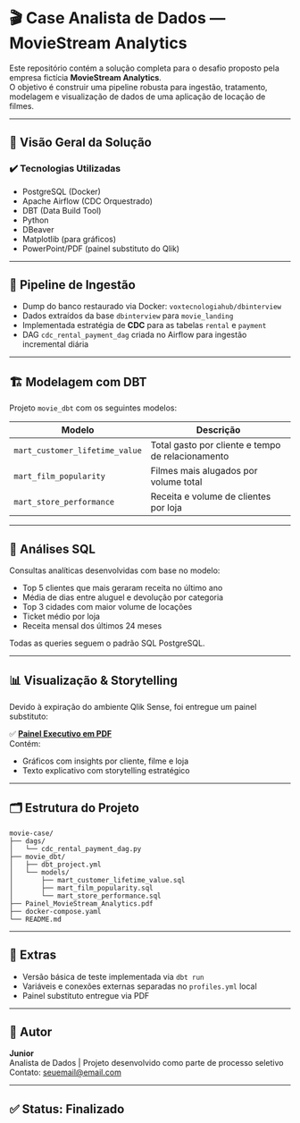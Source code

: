
# 🎬 Case Analista de Dados — MovieStream Analytics

Este repositório contém a solução completa para o desafio proposto pela empresa fictícia **MovieStream Analytics**.  
O objetivo é construir uma pipeline robusta para ingestão, tratamento, modelagem e visualização de dados de uma aplicação de locação de filmes.

---

## 🚀 Visão Geral da Solução

### ✔️ Tecnologias Utilizadas

- PostgreSQL (Docker)
- Apache Airflow (CDC Orquestrado)
- DBT (Data Build Tool)
- Python
- DBeaver
- Matplotlib (para gráficos)
- PowerPoint/PDF (painel substituto do Qlik)

---

## 🔁 Pipeline de Ingestão

- Dump do banco restaurado via Docker: `voxtecnologiahub/dbinterview`
- Dados extraídos da base `dbinterview` para `movie_landing`
- Implementada estratégia de **CDC** para as tabelas `rental` e `payment`
- DAG `cdc_rental_payment_dag` criada no Airflow para ingestão incremental diária

---

## 🏗️ Modelagem com DBT

Projeto `movie_dbt` com os seguintes modelos:

| Modelo                          | Descrição                                                       |
|---------------------------------|------------------------------------------------------------------|
| `mart_customer_lifetime_value` | Total gasto por cliente e tempo de relacionamento               |
| `mart_film_popularity`         | Filmes mais alugados por volume total                           |
| `mart_store_performance`       | Receita e volume de clientes por loja                           |

---

## 🧠 Análises SQL

Consultas analíticas desenvolvidas com base no modelo:

- Top 5 clientes que mais geraram receita no último ano
- Média de dias entre aluguel e devolução por categoria
- Top 3 cidades com maior volume de locações
- Ticket médio por loja
- Receita mensal dos últimos 24 meses

Todas as queries seguem o padrão SQL PostgreSQL.

---

## 📊 Visualização & Storytelling

Devido à expiração do ambiente Qlik Sense, foi entregue um painel substituto:

✅ **[Painel Executivo em PDF](Painel_MovieStream_Analytics.pdf)**  
Contém:
- Gráficos com insights por cliente, filme e loja
- Texto explicativo com storytelling estratégico

---

## 🗂️ Estrutura do Projeto

```
movie-case/
├── dags/
│   └── cdc_rental_payment_dag.py
├── movie_dbt/
│   ├── dbt_project.yml
│   └── models/
│       ├── mart_customer_lifetime_value.sql
│       ├── mart_film_popularity.sql
│       └── mart_store_performance.sql
├── Painel_MovieStream_Analytics.pdf
├── docker-compose.yaml
└── README.md
```

---

## 🧪 Extras

- Versão básica de teste implementada via `dbt run`
- Variáveis e conexões externas separadas no `profiles.yml` local
- Painel substituto entregue via PDF

---

## 👤 Autor

**Junior**  
Analista de Dados | Projeto desenvolvido como parte de processo seletivo  
Contato: seuemail@email.com

---

## ✅ Status: Finalizado

